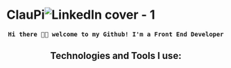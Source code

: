 # ClauPi![LinkedIn cover - 1](https://user-images.githubusercontent.com/86315221/145611835-90f78cdb-fe28-465f-8ebc-3c072c713b1d.jpg)
<h4 align="center"><samp> Hi there 👋🏾  welcome to my Github! I'm a Front End Developer </samp></h4>

<h2 align="center"> Technologies and Tools I use:</h2>
